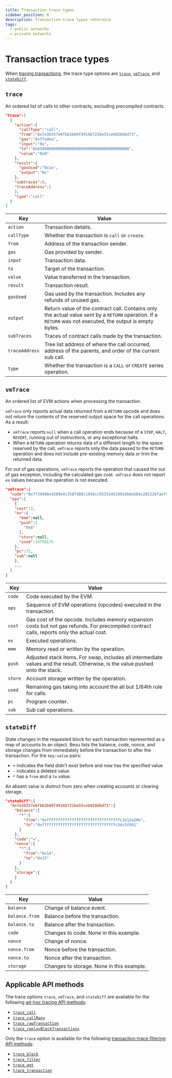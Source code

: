```yaml
---
title: Transaction trace types
sidebar_position: 6
description: Transaction trace types reference
tags:
  - public networks
  - private networks
---
```


# Transaction trace types

When [tracing transactions](../how-to/troubleshoot/trace-transactions.md), the trace type options are [`trace`](#trace), [`vmTrace`](#vmtrace), and [`stateDiff`](#statediff).

## `trace`

An ordered list of calls to other contracts, excluding precompiled contracts.

```json title="trace example"
"trace":[
  {
    "action":{
      "callType":"call",
      "from":"0xfe3b557e8fb62b89f4916b721be55ceb828dbd73",
      "gas":"0xffadea",
      "input":"0x",
      "to":"0x0100000000000000000000000000000000000000",
      "value":"0x0"
    },
    "result":{
      "gasUsed":"0x1e",
      "output":"0x"
    },
    "subtraces":0,
    "traceAddress":[
    ],
    "type":"call"
  }
]
```

| Key | Value |
| --- | --- |
| `action` | Transaction details. |
| `callType` | Whether the transaction is `call` or `create`. |
| `from` | Address of the transaction sender. |
| `gas` | Gas provided by sender. |
| `input` | Transaction data. |
| `to` | Target of the transaction. |
| `value` | Value transferred in the transaction. |
| `result` | Transaction result. |
| `gasUsed` | Gas used by the transaction. Includes any refunds of unused gas. |
| `output` | Return value of the contract call. Contains only the actual value sent by a `RETURN` operation. If a `RETURN` was not executed, the output is empty bytes. |
| `subTraces` | Traces of contract calls made by the transaction. |
| `traceAddress` | Tree list address of where the call occurred, address of the parents, and order of the current sub call. |
| `type` | Whether the transaction is a `CALL` or `CREATE` series operation. |

## `vmTrace`

An ordered list of EVM actions when processing the transaction.

`vmTrace` only reports actual data returned from a `RETURN` opcode and does not return the contents of the reserved output space for the call operations. As a result:

- `vmTrace` reports `null` when a call operation ends because of a `STOP`, `HALT`, `REVERT`, running out of instructions, or any exceptional halts.
- When a `RETURN` operation returns data of a different length to the space reserved by the call, `vmTrace` reports only the data passed to the `RETURN` operation and does not include pre-existing memory data or trim the returned data.

For out of gas operations, `vmTrace` reports the operation that caused the out of gas exception, including the calculated gas cost. `vmTrace` does not report `ex` values because the operation is not executed.

```json title="vmTrace example"
"vmTrace":{
  "code":"0x7f3940be4289e4c3587d88c1856cc95352461992db0a584c281226faefe560b3016000527f14c4d2c102bdeb2354bfc3dc96a95e4512cf3a8461e0560e2272dbf884ef3905601052600851",
  "ops":[
    {
    "cost":3,
    "ex":{
      "mem":null,
      "push":[
        "0x8"
      ],
      "store":null,
      "used":16756175
    },
    "pc":72,
    "sub":null
    },
    ...
  ]
}
```

| Key | Value |
| --- | --- |
| `code` | Code executed by the EVM. |
| `ops` | Sequence of EVM operations (opcodes) executed in the transaction. |
| `cost` | Gas cost of the opcode. Includes memory expansion costs but not gas refunds. For precompiled contract calls, reports only the actual cost. |
| `ex` | Executed operations. |
| `mem` | Memory read or written by the operation. |
| `push` | Adjusted stack items. For swap, includes all intermediate values and the result. Otherwise, is the value pushed onto the stack. |
| `store` | Account storage written by the operation. |
| `used` | Remaining gas taking into account the all but 1/64th rule for calls. |
| `pc` | Program counter. |
| `sub` | Sub call operations. |

## `stateDiff`

State changes in the requested block for each transaction represented as a map of accounts to an object. Besu lists the balance, code, nonce, and storage changes from immediately before the transaction to after the transaction. For the `key:value` pairs:

- `+` indicates the field didn’t exist before and now has the specified value
- `-` indicates a deleted value
- `*` has a `from` and a `to` value.

An absent value is distinct from zero when creating accounts or clearing storage.

```json title="stateDiff example"
"stateDiff":{
  "0xfe3b557e8fb62b89f4916b721be55ceb828dbd73":{
    "balance":{
      "*":{
        "from":"0xffffffffffffffffffffffffffffffffc3e12a20b",
        "to":"0xffffffffffffffffffffffffffffffffc3dc5f091"
      }
    },
    "code":"=",
    "nonce":{
      "*":{
        "from":"0x14",
        "to":"0x15"
      }
    },
    "storage":{
    }
  }
}
```

| Key            | Value                                     |
| -------------- | ----------------------------------------- |
| `balance`      | Change of balance event.                  |
| `balance.from` | Balance before the transaction.           |
| `balance.to`   | Balance after the transaction.            |
| `code`         | Changes to code. None in this example.    |
| `nonce`        | Change of nonce.                          |
| `nonce.from`   | Nonce before the transaction.             |
| `nonce.to`     | Nonce after the transaction.              |
| `storage`      | Changes to storage. None in this example. |

## Applicable API methods

The trace options `trace`, `vmTrace`, and `stateDiff` are available for the following [ad-hoc tracing API methods](../how-to/troubleshoot/trace-transactions.md#ad-hoc-tracing-apis):

- [`trace_call`](api/index.md#trace_call)
- [`trace_callMany`](api/index.md#trace_callmany)
- [`trace_rawTransaction`](api/index.md#trace_rawtransaction)
- [`trace_replayBlockTransactions`](api/index.md#trace_replayblocktransactions)

Only the `trace` option is available for the following [transaction-trace filtering API methods](../how-to/troubleshoot/trace-transactions.md#transaction-trace-filtering-apis):

- [`trace_block`](api/index.md#trace_block)
- [`trace_filter`](api/index.md#trace_filter)
- [`trace_get`](api/index.md#trace_get)
- [`trace_transaction`](api/index.md#trace_transaction)
